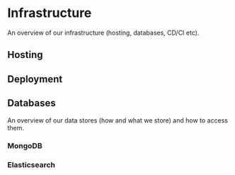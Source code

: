 # Infrastructure

An overview of our infrastructure (hosting, databases, CD/CI etc).

## Hosting

## Deployment

## Databases

An overview of our data stores (how and what we store) and how to access them.

### MongoDB

### Elasticsearch
